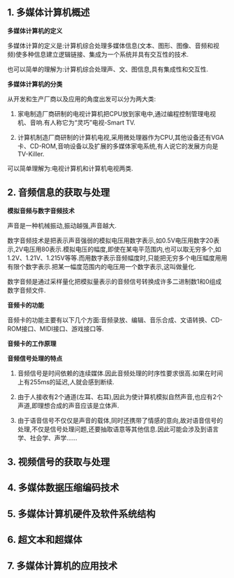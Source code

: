 ## 1. 多媒体计算机概述

**多媒体计算机的定义**

多媒体计算的定义是:计算机综合处理多媒体信息(文本、图形、图像、音频和视频)使多种信息建立逻辑链接、集成为一个系统并具有交互性的技术.

也可以简单的理解为:计算机综合处理声、文、图信息,具有集成性和交互性.

**多媒体计算机的分类**

从开发和生产厂商以及应用的角度出发可以分为两大类:

1. 家电制造厂商研制的电视计算机把CPU放到家电中,通过编程控制管理电视机、音响.有人称它为“灵巧”电视-Smart TV.

2. 计算机制造厂商研制的计算机电视,采用微处理器作为CPU,其他设备还有VGA卡、CD-ROM,音响设备以及扩展的多媒体家电系统,有人说它的发展方向是TV-Killer.

可以简单理解为:电视计算机和计算机电视两类.

## 2. 音频信息的获取与处理

**模拟音频与数字音频技术**

声音是一种机械振动,振动越强,声音越大.

数字音频技术是把表示声音强弱的模拟电压用数字表示,如0.5V电压用数字20表示,2V电压用80表示.模拟电压的幅度,即使在某电平范围内,也可以取无穷多个,如1.2V、1.21V、1.215V等等.而用数字表示音频幅度时,只能把无穷多个电压幅度用用有限个数字表示.把某一幅度范围内的电压用一个数字表示,这叫做量化.

数字音频是通过采样量化把模拟量表示的音频信号转换成许多二进制数1和0组成数字音频文件.

**音频卡的功能**

音频卡的功能主要有以下几个方面:音频录放、编辑、音乐合成、文语转换、CD-ROM接口、MIDI接口、游戏接口等.



**音频卡的工作原理**

**音频信号处理的特点**

1. 音频信号是时间依赖的连续媒体.因此音频处理的时序性要求很高.如果在时间上有255ms的延迟,人就会感到断续.

2. 由于人接收有2个通道(左耳、右耳),因此为使计算机模拟自然声音,也应有2个声道,即理想合成的声音应该是立体声.

3. 由于语音信号不仅仅是声音的载体,同时还携带了情感的意向,故对语音信号的处理,不仅是信号处理问题,还要抽取语意等其他信息.因此可能会涉及到语言学、社会学、声学……

## 3. 视频信号的获取与处理

## 4. 多媒体数据压缩编码技术

## 5. 多媒体计算机硬件及软件系统结构

## 6. 超文本和超媒体

## 7. 多媒体计算机的应用技术
